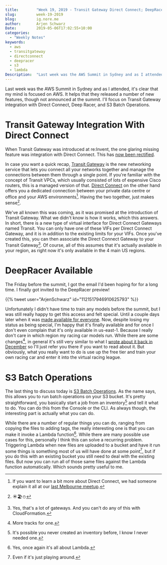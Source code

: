 ```yaml
---
title:        "Week 19, 2019 - Transit Gateway Direct Connect; DeepRacer Available; S3 Batch Operations "
slug:         week-19-2019
blog:         ig.nore.me
author:       Arjen Schwarz
Date:         2019-05-06T17:02:55+10:00
categories:
  - "Weekly Notes"
keywords:
  - aws
  - transitgateway
  - directconnect
  - deepracer
  - s3
  - lambda
Description:  "Last week was the AWS Summit in Sydney and as I attended, it's clear that my mind is focused on AWS. It helps that they released a number of new features, though not announced at the summit. I'll focus on Transit Gateway integration with Direct Connect, Deep Racer, and S3 Batch Operations."
---
```


Last week was the AWS Summit in Sydney and as I attended, it's clear that my mind is focused on AWS. It helps that they released a number of new features, though not announced at the summit. I'll focus on Transit Gateway integration with Direct Connect, Deep Racer, and S3 Batch Operations.

# Transit Gateway Integration With Direct Connect

When Transit Gateway was introduced at re:Invent, the one glaring missing feature was integration with Direct Connect. This has [now been rectified](https://aws.amazon.com/blogs/aws/use-aws-transit-gateway-direct-connect-to-centralize-and-streamline-your-network-connectivity/).

In case you want a quick recap, [Transit Gateway](https://aws.amazon.com/transit-gateway/) is the new networking service that lets you connect all your networks together and manage the connections between them through a single point. If you're familiar with the concept of Transit VPCs, which usually consisted of lots of expensive Cisco routers, this is a managed version of that. [Direct Connect](https://aws.amazon.com/directconnect/) on the other hand offers you a dedicated connection between your private data centre or office and your AWS environments[^1]. Having the two together, just makes sense[^2].

We've all known this was coming, as it was promised at the introduction of Transit Gateway. What we didn't know is how it works, which this answers. In short, there is a new type of virtual interface for Direct Connect Gateways named Transit. You can only have one of these VIFs per Direct Connect Gateway, and it is in addition to the existing limits for your VIFs. Once you've created this, you can then associate the Direct Connect Gateway to your Transit Gateway[^3]. Of course, all of this assumes that it's actually available in your region, as right now it's only available in the 4 main US regions.

# DeepRacer Available

The Friday before the summit, I got the email I'd been hoping for for a long time. I finally got invited to the DeepRacer preview!

{{% tweet user="ArjenSchwarz" id="1121517946910625793" %}}

Unfortunately I didn't have time to train any models before the summit, but I was still really happy to get this access and felt special. Until a couple days later when it was [made available for everyone](https://aws.amazon.com/blogs/aws/the-aws-deepracer-league-virtual-circuit-is-now-open-train-your-model-today/). Now, despite losing my status as being special, I'm happy that it's finally available and for once I don't even complain that it's only available in us-east-1. Because I really don't care in which region my racing car models run. While there are some changes[^4], in general it's still very similar to what I [wrote about it back in December](/2018/12/deepracer/) so I'll just refer you there if you want to read about it. But obviously, what you really want to do is use up the free tier and train your own racing car and enter it into the virtual racing league.

# S3 Batch Operations

The last thing to discuss today is [S3 Batch Operations](https://aws.amazon.com/blogs/aws/new-amazon-s3-batch-operations/). As the name says, this allows you to run batch operations on your S3 bucket. It's pretty straightforward, you basically start a job from an inventory[^5] and tell it what to do. You can do this from the Console or the CLI. As always though, the interesting part is actually what you can do.

While there are a number of regular things you can do, ranging from copying the files to adding tags, the really interesting one is that you can make it invoke a Lambda function[^6]. While there are many possible use cases for this, personally I think this can solve a recurring problem. Triggering Lambda when new files are uploaded to a bucket and have it run some things is something most of us will have done at some point[^7], but if you do this with an existing bucket you still need to deal with the existing files. But now you can run all of those same files against the Lambda function automatically. Which sounds pretty useful to me.

[^1]:	If you want to learn a bit more about Direct Connect, we had someone explain it all at our [last Melbourne meetup](https://melb.awsug.org.au/2019/05/06/april-2019-meetup/).

[^2]:	☀️🏖⛄️

[^3]:	Yes, that's a lot of gateways. And you can't do any of this with CloudFormation.

[^4]:	More tracks for one.

[^5]:	It's possible you never created an inventory before, I know I never needed one.

[^6]:	Yes, once again it's all about Lambda.

[^7]:	Even if it's just playing around.